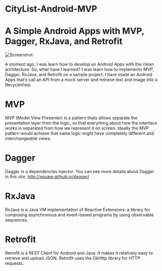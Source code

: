 # CityList-Android-MVP

# A Simple Android Apps with MVP, Dagger, RxJava, and Retrofit
![Screenshot](https://github.com/sinhaDroid/CityList-Android-MVP/blob/master/Screenshot_1480332396.png?raw=true)

A moment ago, I was learn how to develop an Android Apps with the clean architecture. So, what have I learned? I was learn how to implements MVP, Dagger, RxJava, and Retrofit on a sample project. I have made an Android Apps that’s call an API from a mock server and retrieve text and image into a RecycleView.

# MVP
MVP (Model View Presenter) is a pattern thats allows separate the presentation layer from the logic, so that everything about how the interface works is separated from how we represent it on screen. Ideally the MVP pattern would achieve that same logic might have completely different and interchangeable views.

# Dagger
Dagger is a dependencies injector. You can see more details about Dagger in this site.
http://square.github.io/dagger/

# RxJava
RxJava is a Java VM implementation of Reactive Extensions: a library for composing asynchronous and event-based programs by using observable sequences.

# Retrofit
Retrofit is a REST Client for Android and Java. It makes it relatively easy to retrieve and upload JSON. Retrofit uses the OkHttp library for HTTP requests.
